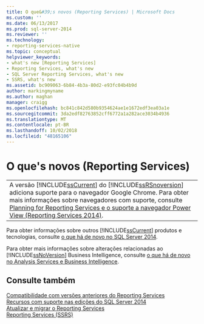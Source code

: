 ```yaml
---
title: O que&#39;s novos (Reporting Services) | Microsoft Docs
ms.custom: ''
ms.date: 06/13/2017
ms.prod: sql-server-2014
ms.reviewer: ''
ms.technology:
- reporting-services-native
ms.topic: conceptual
helpviewer_keywords:
- what's new [Reporting Services]
- Reporting Services, what's new
- SQL Server Reporting Services, what's new
- SSRS, what's new
ms.assetid: bc909063-6b84-4b3a-80d2-e93fc04b4b9d
author: markingmyname
ms.author: maghan
manager: craigg
ms.openlocfilehash: bc841c842d580b9354624ae1e1672edf3ea03a1e
ms.sourcegitcommit: 3da2edf82763852cff6772a1a282ace3034b4936
ms.translationtype: MT
ms.contentlocale: pt-BR
ms.lasthandoff: 10/02/2018
ms.locfileid: "48165106"
---
```

# <a name="what39s-new-reporting-services"></a>O que&#39;s novos (Reporting Services)
  
  
||  
|-|  
|A versão [!INCLUDE[ssCurrent](../includes/sscurrent-md.md)] do [!INCLUDE[ssRSnoversion](../includes/ssrsnoversion-md.md)] adiciona suporte para o navegador Google Chrome. Para obter mais informações sobre navegadores com suporte, consulte [Planning for Reporting Services e o suporte a navegador Power View &#40;Reporting Services 2014&#41;](../../2014/reporting-services/browser-support-for-reporting-services-and-power-view.md).|  
  
 Para obter informações sobre outros [!INCLUDE[ssCurrent](../includes/sscurrent-md.md)] produtos e tecnologias, consulte [o que há de novo no SQL Server 2014](../sql-server/what-s-new-in-sql-server-2016.md).  
  
 Para obter mais informações sobre alterações relacionadas ao [!INCLUDE[ssNoVersion](../includes/ssnoversion-md.md)] Business Intelligence, consulte [o que há de novo no Analysis Services e Business Intelligence](../analysis-services/what-s-new-in-analysis-services.md).  
  
## <a name="see-also"></a>Consulte também  
 [Compatibilidade com versões anteriores do Reporting Services](reporting-services-backward-compatibility.md)   
 [Recursos com suporte nas edições do SQL Server 2014](../../2014/getting-started/features-supported-by-the-editions-of-sql-server-2014.md)   
 [Atualizar e migrar o Reporting Services](install-windows/upgrade-and-migrate-reporting-services.md)   
 [Reporting Services &#40;SSRS&#41;](create-deploy-and-manage-mobile-and-paginated-reports.md)  
  
  
